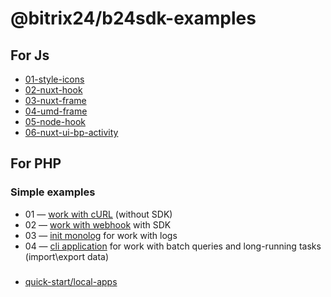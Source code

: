 # @bitrix24/b24sdk-examples

## For Js
- [01-style-icons](/js/01-style-icons)
- [02-nuxt-hook](/js/02-nuxt-hook)
- [03-nuxt-frame](/js/03-nuxt-frame)
- [04-umd-frame](/js/04-umd-frame)
- [05-node-hook](/js/05-node-hook)
- [06-nuxt-ui-bp-activity](/js/06-nuxt-ui-bp-activity)

## For PHP
### Simple examples
- 01 — [work with cURL](/php/simple/01-curl-without-sdk/) (without SDK)
- 02 — [work with webhook](/php/simple/02-work-with-webhook/) with SDK
- 03 — [init monolog](/php/simple/03-work-with-monolog/) for work with logs
- 04 — [cli application](/php/simple/04-work-with-batch-cli/) for work with batch queries and long-running tasks (import\export data)

###
- [quick-start/local-apps](/php/quick-start/local-apps/token-storage-in-file)
